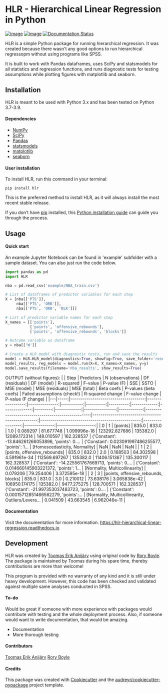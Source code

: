 # HLR - Hierarchical Linear Regression in Python

[![image](https://img.shields.io/pypi/v/HLR.svg)](https://pypi.python.org/pypi/HLR) [![image](https://img.shields.io/travis/teanijarv/HLR.svg)](https://travis-ci.com/teanijarv/HLR) [![Documentation Status](https://readthedocs.org/projects/hlr-hierarchical-linear-regression/badge/?version=latest)](https://hlr-hierarchical-linear-regression.readthedocs.io/en/latest/?version=latest)

HLR is a simple Python package for running hierarchical regression. It was created because there wasn't any good options to run hierarchical regressopm without using programs like SPSS.

It is built to work with Pandas dataframes, uses SciPy and statsmodels for all statistics and regression functions, and runs diagnostic tests for testing assumptions while plotting figures with matplotlib and seaborn.

## Installation
HLR is meant to be used with Python 3.x and has been tested on Python 3.7-3.9.

#### Dependencies
- [NumPy](https://numpy.org/)
- [SciPy](https://www.scipy.org/)
- [Pandas](https://pandas.pydata.org/)
- [statsmodels](https://www.statsmodels.org/)
- [matplotlib](https://matplotlib.org/)
- [seaborn](https://seaborn.pydata.org/)

#### User installation
To install HLR, run this command in your terminal:

`pip install hlr`

This is the preferred method to install HLR, as it will always install the most recent stable release.

If you don’t have [pip](https://pip.pypa.io/) installed, this [Python installation guide](http://docs.python-guide.org/en/latest/starting/installation/) can guide you through the process.

## Usage

#### Quick start
An example Jupyter Notebook can be found in 'example' subfolder with a sample dataset. You can also just run the code below.

```python
import pandas as pd
import HLR

nba = pd.read_csv('example/NBA_train.csv')

# List of dataframes of predictor variables for each step
X = [nba[['PTS']],
     nba[['PTS', 'ORB']],
     nba[['PTS', 'ORB', 'BLK']]]

# List of predictor variable names for each step
X_names = [['points'],
           ['points', 'offensive_rebounds'], 
           ['points', 'offensive_rebounds', 'blocks']]

# Outcome variable as dataframe
y = nba[['W']]

# Create a HLR model with diagnostic tests, run and save the results
model = HLR.HLR_model(diagnostics=True, showfig=True, save_folder='results', verbose=True)
model_results, reg_models = model.run(X=X, X_names=X_names, y=y)
model.save_results(filename='nba_results', show_results=True)
```
OUTPUT (without figures):
|   | Step |                           Predictors | N (observations) | DF (residuals) | DF (model) | R-squared |   F-value |  P-value (F) |           SSE |     SSTO |  MSE (model) | MSE (residuals) | MSE (total) |                                        Beta coefs |                             P-values (beta coefs) |                       Failed assumptions (check!) | R-squared change | F-value change | P-value (F change) |
|---|-----:|-------------------------------------:|-----------------:|---------------:|-----------:|----------:|----------:|-------------:|--------------:|---------:|-------------:|----------------:|------------:|--------------------------------------------------:|--------------------------------------------------:|--------------------------------------------------:|-----------------:|---------------:|-------------------:|
| 0 |    1 |                             [points] |            835.0 |          833.0 |        1.0 |  0.089297 | 81.677748 | 1.099996e-18 | 123292.827686 | 135382.0 | 12089.172314 |      148.010597 |  162.328537 | {'Constant': -13.846261266053896, 'points': 0.... | {'Constant': 0.023091997486255577, 'points': 1... |                     [Homoscedasticity, Normality] |              NaN |            NaN |                NaN |
| 1 |    2 |         [points, offensive_rebounds] |            835.0 |          832.0 |        2.0 |  0.168503 | 84.302598 | 4.591961e-34 | 112569.697267 | 135382.0 | 11406.151367 |      135.300117 |  162.328537 | {'Constant': -14.225561767669713, 'points': 0.... | {'Constant': 0.014660145903221372, 'points': 1... |                    [Normality, Multicollinearity] |         0.079206 |      79.254406 |       3.372595e-18 |
| 2 |    3 | [points, offensive_rebounds, blocks] |            835.0 |          831.0 |        3.0 |  0.210012 | 73.638176 | 3.065838e-42 | 106950.174175 | 135382.0 |  9477.275275 |      128.700571 |  162.328537 | {'Constant': -21.997353037483723, 'points': 0.... | {'Constant': 0.00015712851466562279, 'points':... | [Normality, Multicollinearity, Outliers/Levera... |         0.041509 |      43.663545 |       6.962046e-11 |

#### Documentation
Visit the documentation for more information.
 <https://hlr-hierarchical-linear-regression.readthedocs.io>

## Development
HLR was created by [Toomas Erik Anijärv](https://www.toomaserikanijarv.com) using original code by [Rory Boyle](https://github.com/rorytboyle). The package is maintained by Toomas during his spare time, thereby contributions are more than welcome!

This program is provided with no warranty of any kind and it is still under heavy development. However, this code has been checked and validated against multiple same analyses conducted in SPSS.

#### To-do
Would be great if someone with more experience with packages would contribute with testing and the whole deployment process. Also, if someone would want to write documentation, that would be amazing.
- Documentation
- More thorough testing

#### Contributors
[Toomas Erik Anijärv](https://github.com/teanijarv)
[Rory Boyle](https://github.com/rorytboyle)

#### Credits
This package was created with [Cookiecutter](https://github.com/audreyr/cookiecutter) and the [audreyr/cookiecutter-pypackage](https://github.com/audreyr/cookiecutter-pypackage) project template.